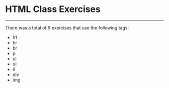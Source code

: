 <h1>HTML Class Exercises</h1>
<hr>
<p>There was a total of 9 exercises that use the following tags:</p>
<ul>
<li>h1</li>
<li>hr</li>
<li>br</li>
<li>p</li>
<li>ul</li>
<li>ol</li>
<li>li</li>
<li>div</li>
<li>img</li>
</ul>